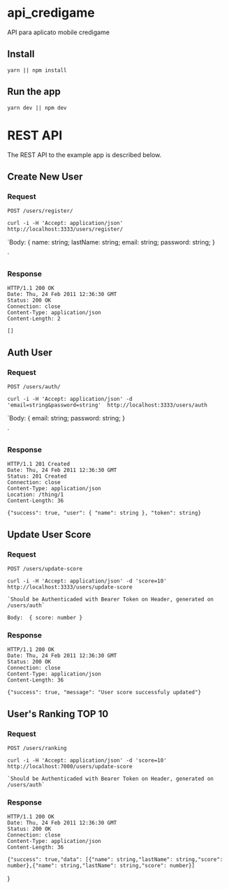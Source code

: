 # api_credigame

API para aplicato mobile credigame

## Install

    yarn || npm install

## Run the app

    yarn dev || npm dev

# REST API

The REST API to the example app is described below.

## Create New User

### Request

`POST /users/register/`

    curl -i -H 'Accept: application/json' http://localhost:3333/users/register/

`Body: 
{
  name: string;
  lastName: string;
  email: string;
  password: string;
}

`

### Response

    HTTP/1.1 200 OK
    Date: Thu, 24 Feb 2011 12:36:30 GMT
    Status: 200 OK
    Connection: close
    Content-Type: application/json
    Content-Length: 2

    []

## Auth User

### Request

`POST /users/auth/`

    curl -i -H 'Accept: application/json' -d 'email=string&password=string'  http://localhost:3333/users/auth
    
`Body: 
{
  email: string;
  password: string;
}

`


### Response

    HTTP/1.1 201 Created
    Date: Thu, 24 Feb 2011 12:36:30 GMT
    Status: 201 Created
    Connection: close
    Content-Type: application/json
    Location: /thing/1
    Content-Length: 36

    {"success": true, "user": { "name": string }, "token": string}

## Update User Score

### Request

`POST /users/update-score`

    curl -i -H 'Accept: application/json' -d 'score=10' http://localhost:3333/users/update-score
    
    `Should be Authenticaded with Bearer Token on Header, generated on /users/auth`

`
Body: 
{
  score: number
}
`

### Response

    HTTP/1.1 200 OK
    Date: Thu, 24 Feb 2011 12:36:30 GMT
    Status: 200 OK
    Connection: close
    Content-Type: application/json
    Content-Length: 36

    {"success": true, "message": "User score successfuly updated"}
    
## User's Ranking TOP 10

### Request

`POST /users/ranking`

    curl -i -H 'Accept: application/json' -d 'score=10' http://localhost:7000/users/update-score
    
    `Should be Authenticaded with Bearer Token on Header, generated on /users/auth`

### Response

    HTTP/1.1 200 OK
    Date: Thu, 24 Feb 2011 12:36:30 GMT
    Status: 200 OK
    Connection: close
    Content-Type: application/json
    Content-Length: 36

    {"success": true,"data": [{"name": string,"lastName": string,"score": number},{"name": string,"lastName": string,"score": number}]
}



